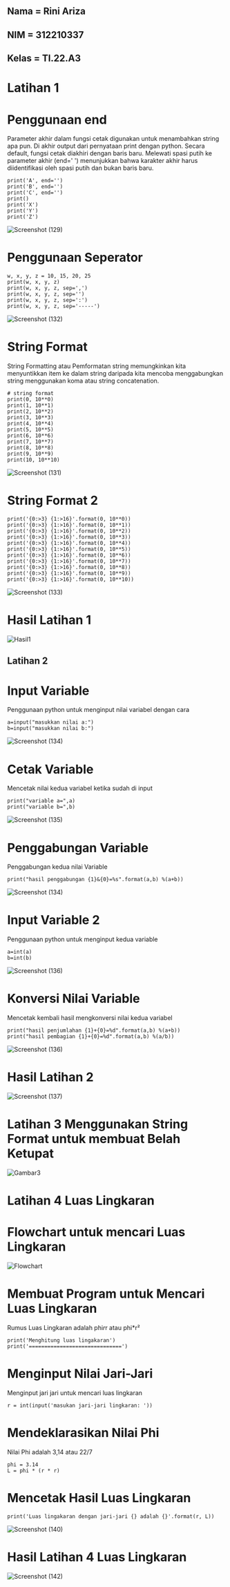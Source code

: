 ## Nama = Rini Ariza
## NIM = 312210337
## Kelas = TI.22.A3

# Latihan 1 
# Penggunaan end

  Parameter akhir dalam fungsi cetak digunakan untuk menambahkan string apa pun. Di akhir output dari pernyataan print dengan python.
  Secara default, fungsi cetak diakhiri dengan baris baru.
  Melewati spasi putih ke parameter akhir (end=' ') menunjukkan bahwa karakter akhir harus diidentifikasi oleh spasi putih dan bukan baris baru.
```
print('A', end='')
print('B', end='')
print('C', end='')
print()
print('X')
print('Y')
print('Z')
```


![Screenshot (129)](https://user-images.githubusercontent.com/115542704/197797294-23da89d9-af0b-40ab-a225-407809b04cc1.png)


# Penggunaan Seperator
```
w, x, y, z = 10, 15, 20, 25
print(w, x, y, z)
print(w, x, y, z, sep=',')
print(w, x, y, z, sep='')
print(w, x, y, z, sep=':')
print(w, x, y, z, sep='-----')
```


![Screenshot (132)](https://user-images.githubusercontent.com/115542704/197803903-c5ac84d1-5bda-446c-a55c-b227f6a8189d.png)




# String Format 
String Formatting atau Pemformatan string memungkinkan kita menyuntikkan item ke dalam string daripada kita mencoba menggabungkan string menggunakan koma atau string concatenation. 
```
# string format
print(0, 10**0)
print(1, 10**1)
print(2, 10**2)
print(3, 10**3)
print(4, 10**4)
print(5, 10**5)
print(6, 10**6)
print(7, 10**7)
print(8, 10**8)
print(9, 10**9)
print(10, 10**10)
```


![Screenshot (131)](https://user-images.githubusercontent.com/115542704/197804071-d6fd54b5-13a1-4b61-b8ac-b3a15ac357ee.png)


# String Format 2
```
print('{0:>3} {1:>16}'.format(0, 10**0))
print('{0:>3} {1:>16}'.format(0, 10**1))
print('{0:>3} {1:>16}'.format(0, 10**2))
print('{0:>3} {1:>16}'.format(0, 10**3))
print('{0:>3} {1:>16}'.format(0, 10**4))
print('{0:>3} {1:>16}'.format(0, 10**5))
print('{0:>3} {1:>16}'.format(0, 10**6))
print('{0:>3} {1:>16}'.format(0, 10**7))
print('{0:>3} {1:>16}'.format(0, 10**8))
print('{0:>3} {1:>16}'.format(0, 10**9))
print('{0:>3} {1:>16}'.format(0, 10**10))
```
![Screenshot (133)](https://user-images.githubusercontent.com/115542704/197805183-31f870f2-4b99-4d2f-b28b-9d87d6445a6d.png)

# Hasil Latihan 1

![Hasil1](https://user-images.githubusercontent.com/115542704/197807033-6f5ca248-a3ca-465f-9b55-f80847d32ce5.png)



## Latihan 2

# Input Variable
Penggunaan python untuk menginput nilai variabel dengan cara
```
a=input("masukkan nilai a:")
b=input("masukkan nilai b:")
```
![Screenshot (134)](https://user-images.githubusercontent.com/115542704/197808978-be493c4d-985d-4440-893e-2a6d2eaef741.png)


# Cetak Variable
Mencetak nilai kedua variabel ketika sudah di input 
```
print("variable a=",a)
print("variable b=",b)
```
![Screenshot (135)](https://user-images.githubusercontent.com/115542704/197810613-29a7a0db-4066-4783-82ac-1e0a49a6e2f9.png)


# Penggabungan Variable
Penggabungan kedua nilai Variable 
```
print("hasil penggabungan {1}&{0}=%s".format(a,b) %(a+b))
```
![Screenshot (134)](https://user-images.githubusercontent.com/115542704/197813586-dff1c200-7095-484a-8ca3-3dfb92b684c7.png)


# Input Variable 2
Penggunaan python untuk menginput kedua variable
```
a=int(a)
b=int(b)
```
![Screenshot (136)](https://user-images.githubusercontent.com/115542704/197814554-017054b1-2708-4a60-ab2e-513e255770e9.png)


# Konversi Nilai Variable
Mencetak kembali hasil mengkonversi nilai kedua variabel  
```
print("hasil penjumlahan {1}+{0}=%d".format(a,b) %(a+b))
print("hasil pembagian {1}+{0}=%d".format(a,b) %(a/b))
```
![Screenshot (136)](https://user-images.githubusercontent.com/115542704/197814795-a8b0e6db-6e20-43de-85be-d96ebbfb5836.png)

# Hasil Latihan 2

![Screenshot (137)](https://user-images.githubusercontent.com/115542704/197817527-0c1424c9-d1cb-4ae3-892e-5c688fbfb5e2.png)

# Latihan 3 Menggunakan String Format untuk membuat Belah Ketupat
![Gambar3](gambar/Hasil3.png)

# Latihan 4 Luas Lingkaran
# Flowchart untuk mencari Luas Lingkaran 

![Flowchart](https://user-images.githubusercontent.com/115542704/197828358-6767281d-afc7-49ff-8680-792b85f6f0da.png)

# Membuat Program untuk Mencari Luas Lingkaran
Rumus Luas Lingkaran adalah phi*r*r atau phi*r² 
```
print('Menghitung luas lingakaran')
print('==============================')
```
# Menginput Nilai Jari-Jari
Menginput jari jari untuk mencari luas lingkaran
```
r = int(input('masukan jari-jari lingkaran: '))
```
# Mendeklarasikan Nilai Phi
Nilai Phi adalah 3,14 atau 22/7
```
phi = 3.14
L = phi * (r * r)
```
# Mencetak Hasil Luas Lingkaran
```
print('Luas lingakaran dengan jari-jari {} adalah {}'.format(r, L))
```
![Screenshot (140)](https://user-images.githubusercontent.com/115542704/197825549-abcfc2dc-1458-407a-be7d-f2300b246ca2.png)


# Hasil Latihan 4 Luas Lingkaran

![Screenshot (142)](https://user-images.githubusercontent.com/115542704/197827104-5051d33a-5b09-47e6-a40b-c31145a1e886.png)

